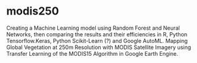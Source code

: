 # modis250

Creating a Machine Learning model using Random Forest and Neural Networks, then comparing the results and their efficiencies in R, Python Tensorflow.Keras, Python Scikit-Learn (?) and Google AutoML.
Mapping Global Vegetation at 250m Resolution with MODIS Satellite Imagery using Transfer Learning of the MODIS15 Algorithm in Google Earth Engine.
